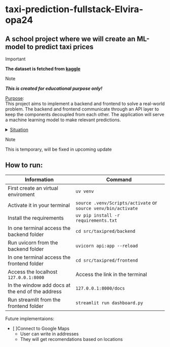 # taxi-prediction-fullstack-Elvira-opa24
## A school project where we will create an ML-model to predict taxi prices

>[!IMPORTANT]
>**The dataset is fetched from [kaggle](https://www.kaggle.com/datasets/denkuznetz/taxi-price-prediction)**

>[!NOTE]
>***This is created for educational purpose only!***

<ins>Purpose</ins>:\
This project aims to implement a backend and frontend to solve a real-world problem.
The backend and frontend communicate through an API layer to keep the components decoupled from each other.
The application will serve a machine learning model to make relevant predictions.
<details>
<summary><ins>Situation</ins></summary>
Company Overview and Project Context
"Resekollen AB has previously developed applications for visualizing and planning trips using public transportation. They now aim to expand into a related area: taxi rides. The company wants to predict taxi fares and has hired you as an intern (LIA student) to assist with this. With your skills in machine learning, OOP, APIs, backend, frontend, and other relevant areas, the project is expected to proceed smoothly.

A former machine learning engineer (MLE), together with the product owner (PO), has drafted the architecture and built a basic code structure that you will continue developing. Unfortunately, the MLE was headhunted by another company and decided to leave, but before departing, they also created the foundational code structure that you will take over."
</details>

>[!NOTE]
>This is temporary, will be fixed in upcoming update
## How to run:
| Information  | Command |
| ------------- | ------------- |
| First create an virtual enviroment | ```uv venv```|
| Activate it in your terminal  | ```source .venv/Scripts/activate``` or ```source venv/bin/activate ```  |
| Install the requirements  | ```uv pip install -r requirements.txt```  |
| In one terminal access the backend folder | ```cd src/taxipred/backend```  |
| Run uvicorn from the backend folder  | ```uvicorn api:app --reload ```  |
| In one terminal access the frontend folder   | ```cd src/taxipred/frontend```  |
| Access the localhost `127.0.0.1:8000`   |  Access the link in the terminal  |
| In the window add docs at the end of the address  |  `127.0.0.1:8000/docs`  |
| Run streamlit from the frontend folder  | ```streamlit run dashboard.py ```  |



Future implementaions:
- [ ]Connect to Google Maps
    - User can write in addresses
    - They will get recomendations based on locations
